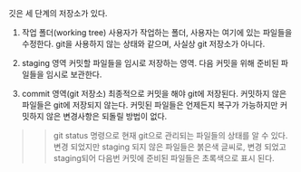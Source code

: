 깃은 세 단계의 저장소가 있다.

1. 작업 폴더(working tree)
    사용자가 작업하는 폴더, 사용자는 여기에 있는 파일들을 수정한다.
    git을 사용하지 않는 상태와 같으며, 사실상 git 저장소가 아니다.

2. staging 영역
    커밋할 파일들을 임시로 저장하는 영역.
    다음 커밋을 위해 준비된 파일들을 임시로 보관한다.

3. commit 영역(git 저장소)
    최종적으로 커밋을 해야 git에 저장된다. 커밋하지 않은 파일들은
    git에 저장되지 않는다. 커밋된 파일들은 언제든지 복구가 가능하지만
    커밋하지 않은 변경사항은 되돌릴 방법이 없다.

>> git status
명령으로 현재 git으로 관리되는 파일들의 상태를 알 수 있다.
변경 되었지만 staging 되지 않은 파일들은 붉은색 글씨로,
변경 되었고 staging되어 다음번 커밋에 준비된 파일들은 초록색으로 표시 된다.